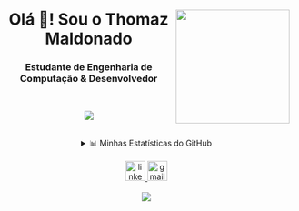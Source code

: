 <div align="center">

<img align="right" height="200" src="https://media3.giphy.com/media/v1.Y2lkPTc5MGI3NjExeHBkYWxuM24zYnR2Mnk0YWczYXIzZHY1Nm8yazlsNms4ZTV3dnU5NSZlcD12MV9pbnRlcm5hbF9naWZfYnlfaWQmY3Q9Zw/Gf1RA1jNSpbbuDE40m/giphy.gif"  />

# Olá 👋! Sou o Thomaz Maldonado
### Estudante de Engenharia de Computação & Desenvolvedor

<br>

<p align="center">
  <a href="https://skillicons.dev">
    <img src="https://skillicons.dev/icons?i=python,go,java,c,docker,git,linux,html,mysql,postgres,sqlite,nginx,postman,react,pandas,jupyter,notion,matlab&perline=9" />
  </a>
</p>

<br>

<details>
  <summary>📊 Minhas Estatísticas do GitHub</summary>
  <br>
  <p align="center">
    <img src="https://github-readme-activity-graph.vercel.app/graph?username=Thomika1&theme=redical&area=true" height="150" alt="activity-graph graph" />
    <br><br>
    <img src="https://github-readme-stats.vercel.app/api?username=Thomika1&hide_title=true&hide_rank=true&show_icons=true&include_all_commits=true&count_private=true&disable_animations=false&theme=dark&locale=en&hide_border=false" height="150" alt="stats graph" />
    <img src="https://github-readme-stats.vercel.app/api/top-langs?username=Thomika1&locale=en&hide_title=false&layout=compact&card_width=320&langs_count=8&theme=dark&hide_border=false" height="150" alt="languages graph"  />
  </p>
</details>

<br>

<div align="center">
  <a href="https://www.linkedin.com/in/thomaz-maldonado-bonfim" target="_blank">
    <img src="https://img.shields.io/static/v1?message=LinkedIn&logo=linkedin&label=&color=0077B5&logoColor=white&labelColor=&style=for-the-badge" height="35" alt="linkedin logo"  />
  </a>
  <a href="mailto:thomazmbonfim@gmail.com" target="_blank">
    <img src="https://img.shields.io/static/v1?message=Gmail&logo=gmail&label=&color=D14836&logoColor=white&labelColor=&style=for-the-badge" height="35" alt="gmail logo"  />
  </a>
</div>

<br>

<div align="center">
  <img src="https://visitor-badge.laobi.icu/badge?page_id=Thomika1.Thomika1&right_color=coral"  />
</div>

</div>
